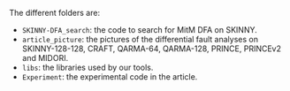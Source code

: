 The different folders are:

- `SKINNY-DFA_search`: the code to search for MitM DFA on SKINNY.
- `article_picture`: the pictures of the differential fault analyses on SKINNY-128-128, CRAFT, QARMA-64, QARMA-128, PRINCE, PRINCEv2 and MIDORI.
- `libs`: the libraries used by our tools.
- `Experiment`: the experimental code in the article.